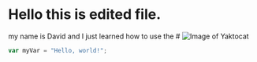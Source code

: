 # Hello this is edited file.
my name is David and I just learned how to use the #
![Image of Yaktocat](https://octodex.github.com/images/yaktocat.png)
``` javascript
var myVar = "Hello, world!";
```
